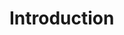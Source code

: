[//]: <> (!!! ORDER OF ROWS IS REQUIRED !!!)
[//]: <> (menuLabel:'Introduction')
[//]: <> (menuAnchor:'introduction')
[//]: <> (previous:'';next: 'whyOwnFramework.md')
# Introduction